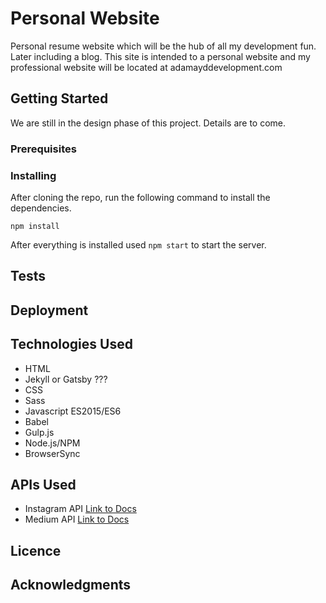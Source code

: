 # Personal Website

Personal resume website which will be the hub of all my development fun.  Later including a blog.  This site is intended to a personal website and my professional website will be located at adamayddevelopment.com

## Getting Started

We are still in the design phase of this project.  Details are to come.

### Prerequisites

### Installing

After cloning the repo, run the following command to install the dependencies.

`npm install`

After everything is installed used ```npm start``` to start the server.

## Tests

## Deployment

## Technologies Used

* HTML
* Jekyll or Gatsby ???
* CSS
* Sass
* Javascript ES2015/ES6
* Babel
* Gulp.js
* Node.js/NPM
* BrowserSync

## APIs Used

* Instagram API [Link to Docs](https://www.instagram.com/developer/)
* Medium API [Link to Docs](https://github.com/Medium/medium-api-docs)

## Licence 

## Acknowledgments


